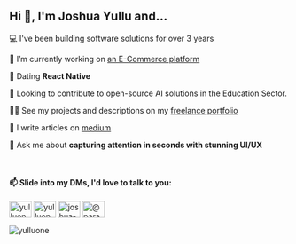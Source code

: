 <h2>Hi 👋, I'm Joshua Yullu and...</h2>

<p >💻 I've been building software solutions for over 3 years </p>

<p >🔭 I’m currently working on <a href="https://gwmy.yulluco.com">an E-Commerce platform</a> </p>

<p >🌱 Dating  <b>React Native</b></p>

<p >👯 Looking to contribute to open-source AI solutions in the Education Sector.</p>

<p >👨‍💻 See my projects and descriptions on my <a href="https://yullu.me/projects">freelance portfolio</a></p>

<p >📝 I write articles on <a href="https://medium.com/@yulluone">medium</a></p>

<p >💬 Ask me about <b style={color: "green"}> capturing attention in seconds with stunning UI/UX </b> </p>

<br>  

<h4 align="left">📫 Slide into my DMs, I'd love to talk to you:</h4>
<p align="left">
<a href="https://dev.to/yulluone" target="blank"><img align="center" src="https://raw.githubusercontent.com/rahuldkjain/github-profile-readme-generator/master/src/images/icons/Social/devto.svg" alt="yulluone" height="30" width="40" /></a>
<a href="https://twitter.com/yulluone" target="blank"><img align="center" src="https://raw.githubusercontent.com/rahuldkjain/github-profile-readme-generator/master/src/images/icons/Social/twitter.svg" alt="yulluone" height="30" width="40" /></a>
<a href="https://linkedin.com/in/joshua-yullu-068042192" target="blank"><img align="center" src="https://raw.githubusercontent.com/rahuldkjain/github-profile-readme-generator/master/src/images/icons/Social/linked-in-alt.svg" alt="joshua-yullu-068042192" height="30" width="40" /></a>
<a href="https://medium.com/@paranoiddroid" target="blank"><img align="center" src="https://raw.githubusercontent.com/rahuldkjain/github-profile-readme-generator/master/src/images/icons/Social/medium.svg" alt="@paranoiddroid" height="30" width="40" /></a>
</p>

<p><img align="center" src="https://github-readme-stats.vercel.app/api/top-langs?username=yulluone&show_icons=true&locale=en&layout=compact" alt="yulluone" /></p>
